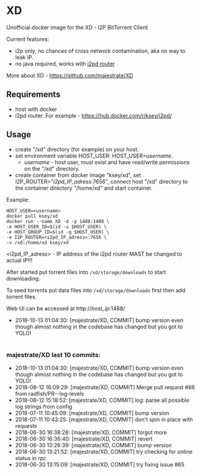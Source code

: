 # XD
Unofficial docker image for the XD - I2P BitTorrent Client

Current features:

* i2p only, no chances of cross network contamination, aka no way to leak IP.
* no java required, works with [i2pd router](https://github.com/purplei2p/i2pd)

More about XD - https://github.com/majestrate/XD

## Requirements

* host with docker
* i2pd router. For example - https://hub.docker.com/r/ksey/i2pd/

## Usage

* create "/xd" directory (for example) on your host.
* set environment variable HOST_USER: HOST_USER=*username*.
  - *username* - host user, must exist and have read/write permissions on the "/xd" directory.
* create container from docker image "ksey/xd", set I2P_ROUTER="*i2pd_IP_adress*:7656", connect host "/xd" directory to the container directory "/home/xd" and start container.

Example:
```
HOST_USER=<username>
docker pull ksey/xd
docker run --name XD -d -p 1488:1488 \
-e HOST_USER_ID=$(id -u $HOST_USER) \
-e HOST_GROUP_ID=$(id -g $HOST_USER) \
-e I2P_ROUTER=<i2pd_IP_adress>:7656 \
-v /xd:/home/xd ksey/xd

```
<i2pd_IP_adress> - IP address of the i2pd router MAST be changed to actual IP!!!

After started put torrent files into `/xd/storage/downloads` to start downloading.

To seed torrents put data files into `/xd/storage/downloads` first then add torrent files.

Web UI can be accessed at http://*host_ip*:1488/





















































* 2018-10-13 01:04:30: [majestrate/XD, COMMIT] bump version even though almost nothing in the codebase has changed but you got to YOLO!
# #
### majestrate/XD last 10 commits:
* 2018-10-13 01:04:30: [majestrate/XD, COMMIT] bump version even though almost nothing in the codebase has changed but you got to YOLO!
* 2018-08-12 16:09:29: [majestrate/XD, COMMIT] Merge pull request #66 from radfish/PR--log-levels
* 2018-08-12 15:18:52: [majestrate/XD, COMMIT] log: parse all possible log strings from config
* 2018-07-11 10:45:09: [majestrate/XD, COMMIT] bump version
* 2018-07-11 10:43:25: [majestrate/XD, COMMIT] don't spin in place with requests
* 2018-06-30 16:38:28: [majestrate/XD, COMMIT] forgot more
* 2018-06-30 16:36:40: [majestrate/XD, COMMIT] revert
* 2018-06-30 13:26:39: [majestrate/XD, COMMIT] bump version
* 2018-06-30 13:21:52: [majestrate/XD, COMMIT] try checking for online status in rpc
* 2018-06-30 13:15:09: [majestrate/XD, COMMIT] try fixing issue #65

